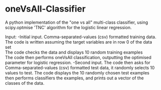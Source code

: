 # oneVsAll-Classifier
A python implementation of the "one vs all" multi-class classifier, using scipy.optmise 'TNC' algorithm for the logistic linear regression.

Input: 
      -Initial input. Comma-separated-values (csv) formatted training data. The code is written assuming the target variables are in row 0 of the data set  
The code checks the data and displays 10 random training examples  
The code then performs oneVsAll classification, outputting the optimised parameter for logistic regression.
      -Second input. The code then asks for Comma-separated-values (csv) formatted test data, it randomly selects 10 values to test. 
 The code displays the 10 randomly chosen test examples then performs classifiers the examples, and prints out a vector of the classes of the data.      
